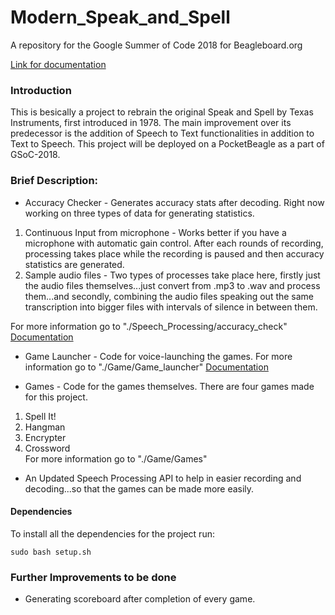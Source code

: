 # Modern_Speak_and_Spell

A repository for the Google Summer of Code 2018 for Beagleboard.org

[Link for documentation](https://anirbanbanik1998.github.io/Modern_Speak_and_Spell/)

### Introduction

This is besically a project to rebrain the original Speak and Spell by Texas Instruments, first introduced in 1978. The main improvement over its predecessor is the addition of Speech to Text functionalities in addition to Text to Speech. This project will be deployed on a PocketBeagle as a part of GSoC-2018.

### Brief Description:

* Accuracy Checker - Generates accuracy stats after decoding. Right now working on three types of data for generating statistics.

1. Continuous Input from microphone - Works better if you have a microphone with automatic gain control. After each rounds of recording, processing takes place while the recording is paused and then accuracy statistics are generated.
2. Sample audio files - Two types of processes take place here, firstly just the audio files themselves...just convert from .mp3 to .wav and process them...and secondly, combining the audio files speaking out the same transcription into bigger files with intervals of silence in between them.

For more information go to "./Speech_Processing/accuracy_check"
[Documentation](./Speech_Processing/accuracy_check/description.md)

* Game Launcher - Code for voice-launching the games. For more information go to "./Game/Game_launcher"
[Documentation](./Game/Game_launcher/launcher.md)

* Games - Code for the games themselves. There are four games made for this project.

1. Spell It!	
2. Hangman	
3. Encrypter	
4. Crossword	
For more information go to "./Game/Games"

* An Updated Speech Processing API to help in easier recording and decoding...so that the games can be made more easily.

#### Dependencies

To install all the dependencies for the project run:
```
sudo bash setup.sh
```

### Further Improvements to be done

* Generating scoreboard after completion of every game.

